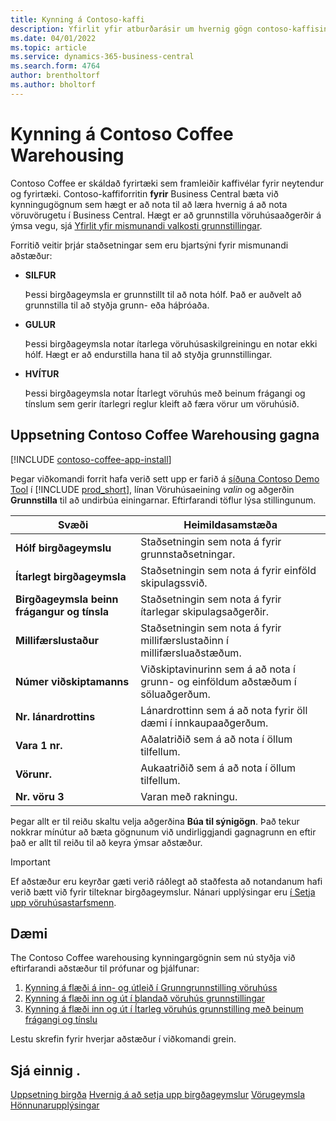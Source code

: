 ```yaml
---
title: Kynning á Contoso-kaffi
description: Yfirlit yfir atburðarásir um hvernig gögn contoso-kaffisins geta hjálpað þér að læra hvernig á að nota vörubúnaðinn í Business Central.
ms.date: 04/01/2022
ms.topic: article
ms.service: dynamics-365-business-central
ms.search.form: 4764
author: brentholtorf
ms.author: bholtorf
---
```


# <a name="introduction-to-contoso-coffee-warehousing"></a>Kynning á Contoso Coffee Warehousing

Contoso Coffee er skáldað fyrirtæki sem framleiðir kaffivélar fyrir neytendur og fyrirtæki. Contoso-kaffiforritin **fyrir** Business Central bæta við kynningugögnum sem hægt er að nota til að læra hvernig á að nota vöruvörugetu í Business Central. Hægt er að grunnstilla vöruhúsaaðgerðir á ýmsa vegu, sjá [Yfirlit yfir mismunandi valkosti grunnstillingar](../../design-details-warehouse-management.md#overview-of-different-configuration-options).

Forritið veitir þrjár staðsetningar sem eru bjartsýni fyrir mismunandi aðstæður:

- **SILFUR**  

  Þessi birgðageymsla er grunnstillt til að nota hólf. Það er auðvelt að grunnstilla til að styðja grunn- eða háþróaða. 

- **GULUR**  

  Þessi birgðageymsla notar ítarlega vöruhúsaskilgreiningu en notar ekki hólf. Hægt er að endurstilla hana til að styðja grunnstillingar.

- **HVÍTUR**  

  Þessi birgðageymsla notar Ítarlegt vöruhús með beinum frágangi og tínslum sem gerir ítarlegri reglur kleift að færa vörur um vöruhúsið.

## <a name="set-up-contoso-coffee-warehousing-data"></a>Uppsetning Contoso Coffee Warehousing gagna

[!INCLUDE [contoso-coffee-app-install](../../includes/contoso-coffee-app-install.md)]

Þegar viðkomandi forrit hafa verið sett upp er farið á [síðuna Contoso Demo Tool](https://businesscentral.dynamics.com/?page=5194) í [!INCLUDE [prod_short](../../includes/prod_short.md)], línan Vöruhúsaeining *valin* og aðgerðin **Grunnstilla** til að undirbúa einingarnar. Eftirfarandi töflur lýsa stillingunum.  

|Svæði  |Heimildasamstæða  |
|---------|---------|
|**Hólf birgðageymslu**  |Staðsetningin sem nota á fyrir grunnstaðsetningar.|
|**Ítarlegt birgðageymsla**  |Staðsetningin sem nota á fyrir einföld skipulagssvið.|
|**Birgðageymsla beinn frágangur og tínsla**  |Staðsetningin sem nota á fyrir ítarlegar skipulagsaðgerðir.|
|**Millifærslustaður**  |Staðsetningin sem nota á fyrir millifærslustaðinn í millifærsluaðstæðum.|
|**Númer viðskiptamanns**  |Viðskiptavinurinn sem á að nota í grunn- og einföldum aðstæðum í söluaðgerðum.|
|**Nr. lánardrottins**  |Lánardrottinn sem á að nota fyrir öll dæmi í innkaupaaðgerðum.|
|**Vara 1 nr.**  |Aðalatriðið sem á að nota í öllum tilfellum.|
|**Vörunr.**  |Aukaatriðið sem á að nota í öllum tilfellum.|
|**Nr. vöru 3**  |Varan með rakningu.|

Þegar allt er til reiðu skaltu velja aðgerðina **Búa til sýnigögn**. Það tekur nokkrar mínútur að bæta gögnunum við undirliggjandi gagnagrunn en eftir það er allt til reiðu til að keyra ýmsar aðstæður.  

> [!IMPORTANT]
> Ef aðstæður eru keyrðar gæti verið ráðlegt að staðfesta að notandanum hafi verið bætt við fyrir tilteknar birgðageymslur. Nánari upplýsingar eru [í Setja upp vöruhúsastarfsmenn](../../warehouse-how-to-set-up-warehouse-employees.md).

## <a name="scenarios"></a>Dæmi

The Contoso Coffee warehousing kynningargögnin sem nú styðja við eftirfarandi aðstæður til prófunar og þjálfunar:

1.  [Kynning á flæði á inn- og útleið í Grunngrunnstilling vöruhúss](warehouse-basic-flow-putaway-pick.md)
2.  [Kynning á flæði inn og út í blandað vöruhús grunnstillingar](warehouse-mixed-flow-receive-pick-ship.md)
3.  [Kynning á flæði inn og út í Ítarleg vöruhús grunnstilling með beinum frágangi og tínslu](warehouse-directed-flow.md)

Lestu skrefin fyrir hverjar aðstæður í viðkomandi grein.  

## <a name="see-also"></a>Sjá einnig .

[Uppsetning birgða](../../inventory-setup-inventory.md) 
[Hvernig á að setja upp birgðageymslur](../../inventory-how-setup-locations.md) 
[Vörugeymsla](../../warehouse-manage-warehouse.md) 
[Hönnunarupplýsingar](../../design-details-warehouse-overview.md) 
